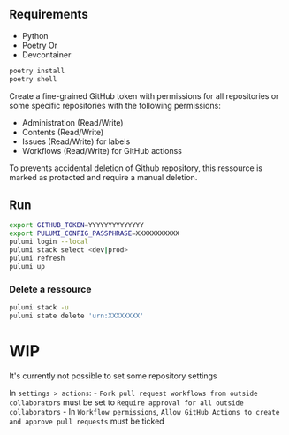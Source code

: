 ## Requirements

- Python
- Poetry
Or
- Devcontainer

```sh
poetry install
poetry shell
```

Create a fine-grained GitHub token with permissions for all repositories or some specific repositories with the following permissions:

- Administration (Read/Write)
- Contents (Read/Write)
- Issues (Read/Write) for labels
- Workflows (Read/Write) for GitHub actionss

To prevents accidental deletion of Github repository, this ressource is marked as protected and require a manual deletion.

## Run

```sh
export GITHUB_TOKEN=YYYYYYYYYYYYYY
export PULUMI_CONFIG_PASSPHRASE=XXXXXXXXXXX
pulumi login --local
pulumi stack select <dev|prod>
pulumi refresh
pulumi up
```

### Delete a ressource

```sh
pulumi stack -u
pulumi state delete 'urn:XXXXXXXX'
```

# WIP
It's currently not possible to set some repository settings

In `settings > actions`:
    - `Fork pull request workflows from outside collaborators` must be set to `Require approval for all outside collaborators`
    - In `Workflow permissions`, `Allow GitHub Actions to create and approve pull requests` must be ticked
